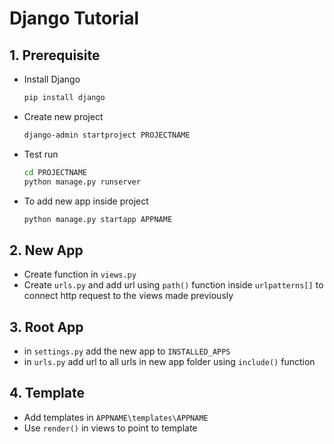 # Django Tutorial
## 1. Prerequisite
- Install Django

    ```sh
    pip install django
- Create new project

    ```sh
    django-admin startproject PROJECTNAME
- Test run
    ```sh
    cd PROJECTNAME
    python manage.py runserver
- To add new app inside project
    ```sh
    python manage.py startapp APPNAME
## 2. New App
- Create function in `views.py`
- Create `urls.py` and add url using `path()` function inside `urlpatterns[]` to connect http request to the views made previously
## 3. Root App
- in `settings.py` add the new app to `INSTALLED_APPS`
- in `urls.py` add url to all urls in new app folder using `include()` function
## 4. Template
- Add templates in `APPNAME\templates\APPNAME`
- Use `render()` in views to point to template